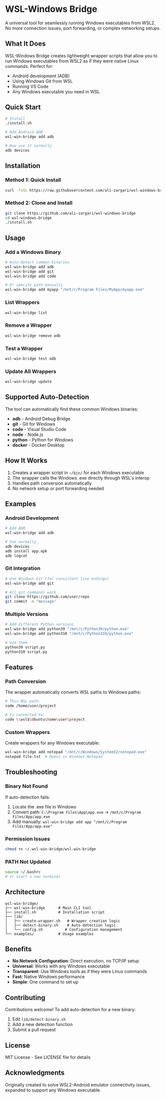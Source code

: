 # WSL-Windows Bridge

A universal tool for seamlessly running Windows executables from WSL2. No more connection issues, port forwarding, or complex networking setups.

## What It Does

WSL-Windows Bridge creates lightweight wrapper scripts that allow you to run Windows executables from WSL2 as if they were native Linux commands. Perfect for:

- Android development (ADB)
- Using Windows Git from WSL
- Running VS Code
- Any Windows executable you need in WSL

## Quick Start

```bash
# Install
./install.sh

# Add Android ADB
wsl-win-bridge add adb

# Now use it normally
adb devices
```

## Installation

### Method 1: Quick Install

```bash
curl -fsSL https://raw.githubusercontent.com/ali-zargari/wsl-windows-bridge/main/install.sh | bash
```

### Method 2: Clone and Install

```bash
git clone https://github.com/ali-zargari/wsl-windows-bridge
cd wsl-windows-bridge
./install.sh
```

## Usage

### Add a Windows Binary

```bash
# Auto-detect common binaries
wsl-win-bridge add adb
wsl-win-bridge add git
wsl-win-bridge add code

# Or specify path manually
wsl-win-bridge add myapp "/mnt/c/Program Files/MyApp/myapp.exe"
```

### List Wrappers

```bash
wsl-win-bridge list
```

### Remove a Wrapper

```bash
wsl-win-bridge remove adb
```

### Test a Wrapper

```bash
wsl-win-bridge test adb
```

### Update All Wrappers

```bash
wsl-win-bridge update
```

## Supported Auto-Detection

The tool can automatically find these common Windows binaries:

- **adb** - Android Debug Bridge
- **git** - Git for Windows
- **code** - Visual Studio Code
- **node** - Node.js
- **python** - Python for Windows
- **docker** - Docker Desktop

## How It Works

1. Creates a wrapper script in `~/bin/` for each Windows executable
2. The wrapper calls the Windows .exe directly through WSL's interop
3. Handles path conversion automatically
4. No network setup or port forwarding needed

## Examples

### Android Development

```bash
# Add ADB
wsl-win-bridge add adb

# Use normally
adb devices
adb install app.apk
adb logcat
```

### Git Integration

```bash
# Use Windows Git (for consistent line endings)
wsl-win-bridge add git

# All git commands work
git clone https://github.com/user/repo
git commit -m "message"
```

### Multiple Versions

```bash
# Add different Python versions
wsl-win-bridge add python39 "/mnt/c/Python39/python.exe"
wsl-win-bridge add python310 "/mnt/c/Python310/python.exe"

# Use them
python39 script.py
python310 script.py
```

## Features

### Path Conversion

The wrapper automatically converts WSL paths to Windows paths:

```bash
# This WSL path:
code /home/user/project

# Is converted to:
code \\wsl$\Ubuntu\home\user\project
```

### Custom Wrappers

Create wrappers for any Windows executable:

```bash
wsl-win-bridge add notepad "/mnt/c/Windows/System32/notepad.exe"
notepad file.txt  # Opens in Windows Notepad
```

## Troubleshooting

### Binary Not Found

If auto-detection fails:

1. Locate the .exe file in Windows
2. Convert path: `C:\Program Files\App\app.exe` → `/mnt/c/Program Files/App/app.exe`
3. Add manually: `wsl-win-bridge add app "/mnt/c/Program Files/App/app.exe"`

### Permission Issues

```bash
chmod +x ~/.wsl-win-bridge/wsl-win-bridge
```

### PATH Not Updated

```bash
source ~/.bashrc
# or start a new terminal
```

## Architecture

```
wsl-win-bridge/
├── wsl-win-bridge      # Main CLI tool
├── install.sh          # Installation script
├── lib/
│   ├── create-wrapper.sh   # Wrapper creation logic
│   ├── detect-binary.sh    # Auto-detection logic
│   └── config.sh          # Configuration management
└── examples/           # Usage examples
```

## Benefits

- **No Network Configuration**: Direct execution, no TCP/IP setup
- **Universal**: Works with any Windows executable
- **Transparent**: Use Windows tools as if they were Linux commands
- **Fast**: Native Windows performance
- **Simple**: One command to set up

## Contributing

Contributions welcome! To add auto-detection for a new binary:

1. Edit `lib/detect-binary.sh`
2. Add a new detection function
3. Submit a pull request

## License

MIT License - See LICENSE file for details

## Acknowledgments

Originally created to solve WSL2-Android emulator connectivity issues, expanded to support any Windows executable.
